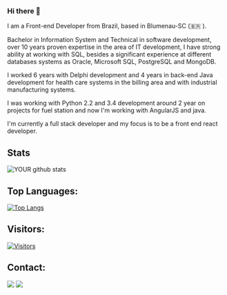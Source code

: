 ### Hi there 👋

I am a Front-end Developer from Brazil, based in Blumenau-SC (🇧🇷 ).

Bachelor in Information System and Technical in software development, over 10 years proven expertise in the area of IT development, I have strong ability at working with SQL, besides a significant experience at different databases systems as Oracle, Microsoft SQL, PostgreSQL and MongoDB.

I worked 6 years with Delphi development and 4 years in back-end Java development for health care systems in the billing area and with industrial manufacturing systems.

I was working with Python 2.2 and 3.4 development around 2 year on projects for fuel station and now I'm working with AngularJS and java.

I'm currently a full stack developer and my focus is to be a front end react developer.

## Stats
![YOUR github stats](https://github-readme-stats.vercel.app/api?username=rafaelkorz)

## Top Languages:
[![Top Langs](https://github-readme-stats.vercel.app/api/top-langs/?username=rafaelkorz&langs_count=8)](https://github.com/rafaelkorz/github-readme-stats)

## Visitors:
[![Visitors](https://visitor-badge.glitch.me/badge?page_id=github/rafaelkorz)](https://github.com/rafaelkorz)

## Contact:
[<img src="https://img.shields.io/badge/linkedin-%230077B5.svg?&style=for-the-badge&logo=linkedin&logoColor=white" />](https://www.linkedin.com/in/rafael-korz-60105537/) 
[<img src="https://img.shields.io/badge/instagram-%23E4405F.svg?&style=for-the-badge&logo=instagram&logoColor=white">](https://www.instagram.com/rafaelkorz/) 

